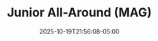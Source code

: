 ---
weight: 100
title: "Junior All-Around (MAG)"
description: "2025 AA scores for all meets"
icon: "article"
date: "2025-10-19T21:56:08-05:00"
lastmod: "2025-10-19T21:56:08-05:00"
draft: false
toc: true
---